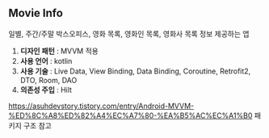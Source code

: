 ## Movie Info
일별, 주간/주말 박스오피스, 영화 목록, 영화인 목록, 영화사 목록 정보 제공하는 앱


1. **디자인 패턴** : MVVM 적용
2. **사용 언어** : kotlin
3. **사용 기술** : Live Data, View Binding, Data Binding, Coroutine, Retrofit2, DTO, Room, DAO
4. **의존성 주입** : Hilt


https://asuhdevstory.tistory.com/entry/Android-MVVM-%ED%8C%A8%ED%82%A4%EC%A7%80-%EA%B5%AC%EC%A1%B0
패키지 구조 참고
